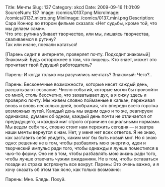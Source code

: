 Title: Мечты 
Slug: 137 
Category: xkcd 
Date: 2009-09-16 11:01:09 
SourceNum: 137 
Image: /comics/0137.png 
MicroImage: /comics/0137_micro.png 
MiniImage: /comics/0137_mini.png 
Description: Сара Коннор во втором фильме сказала: «Нет судьбы, кроме той, что мы делаем сами».<br>Что это: рутина убивает творчество, или мы, лишаясь творчества, сваливаемся в рутину?<br>
Так или иначе, поехали кататься! 

[Парень сидит в интернете, проверяет почту. Подходит знакомый]
Знакомый: Будь осторожнее в том, что пишешь. Кто знает, может это прочитает твой будущий работодатель?

Парень: И когда только мы разучились мечтать?
Знакомый: Чего?..

Парень: Бесконечные возможности, которые несет каждый день, расшатывают сознание. Число событий, которые могли бы произойти со мной,  столь бессчетно,  что захватывает дух, а я сижу здесь и проверяю почту. Мы живем словно пойманные в капкан, переживая вновь и вновь несколько дней, воображая,
что впереди всего горстка возможных путей. Каждый день мы видим одно и то же, реагируем одинаково, думаем об одном, каждый день почти не отличается от предыдущего, и каждый миг строго ограничен социальными нормами. Мы ведем себя так, словно стоит нам пережить сегодня — и завтра наши мечты вернутся к нам.
Нет, у меня нет всех ответов. Я не знаю, как заставить себя увидеть, каким мог бы быть новый миг. Но я знаю одно: решение не  в том, чтобы разбавлять мою энергию, идеи и творческий импульс ради того, чтобы однажды я лучше поместился в чью-то форму. Оно не в том, чтобы разбавлять мою жизнь ради того, чтобы лучше отвечать чужим ожиданиям. Не в том, чтобы оставаться позади из страха  встряхнуть все вокруг.
Парень: Это очень важно, и я хочу сказать об этом так ясно, как только возможно:

Парень: Мне. Блядь. Похуй.